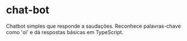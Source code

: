 # chat-bot
Chatbot simples que responde a saudações. Reconhece palavras-chave como 'oi' e dá respostas básicas em TypeScript.

